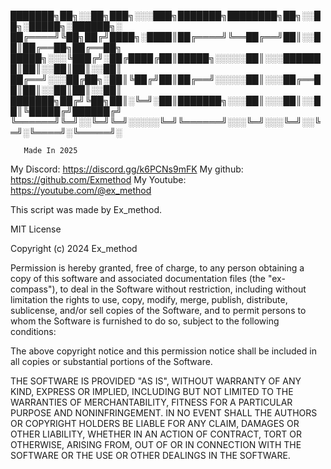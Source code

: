 
███████╗██╗░░██╗███╗░░░███╗███████╗████████╗██╗░░██╗░█████╗░██████╗░
██╔════╝╚██╗██╔╝████╗░████║██╔════╝╚══██╔══╝██║░░██║██╔══██╗██╔══██╗
█████╗░░░╚███╔╝░██╔████╔██║█████╗░░░░░██║░░░███████║██║░░██║██║░░██║
██╔══╝░░░██╔██╗░██║╚██╔╝██║██╔══╝░░░░░██║░░░██╔══██║██║░░██║██║░░██║
███████╗██╔╝╚██╗██║░╚═╝░██║███████╗░░░██║░░░██║░░██║╚█████╔╝██████╔╝
╚══════╝╚═╝░░╚═╝╚═╝░░░░░╚═╝╚══════╝░░░╚═╝░░░╚═╝░░╚═╝░╚════╝░╚═════╝░

       Made In 2025

My Discord: https://discord.gg/k6PCNs9mFK
My github: https://github.com/Exmethod
My Youtube: https://youtube.com/@ex_method

This script was made by Ex_method.



MIT License

Copyright (c) 2024 Ex_method

Permission is hereby granted, free of charge, to any person obtaining a copy
of this software and associated documentation files (the "ex-compass"), to deal
in the Software without restriction, including without limitation the rights
to use, copy, modify, merge, publish, distribute, sublicense, and/or sell
copies of the Software, and to permit persons to whom the Software is
furnished to do so, subject to the following conditions:

The above copyright notice and this permission notice shall be included in all
copies or substantial portions of the Software.

THE SOFTWARE IS PROVIDED "AS IS", WITHOUT WARRANTY OF ANY KIND, EXPRESS OR
IMPLIED, INCLUDING BUT NOT LIMITED TO THE WARRANTIES OF MERCHANTABILITY,
FITNESS FOR A PARTICULAR PURPOSE AND NONINFRINGEMENT. IN NO EVENT SHALL THE
AUTHORS OR COPYRIGHT HOLDERS BE LIABLE FOR ANY CLAIM, DAMAGES OR OTHER
LIABILITY, WHETHER IN AN ACTION OF CONTRACT, TORT OR OTHERWISE, ARISING FROM,
OUT OF OR IN CONNECTION WITH THE SOFTWARE OR THE USE OR OTHER DEALINGS IN THE
SOFTWARE.
